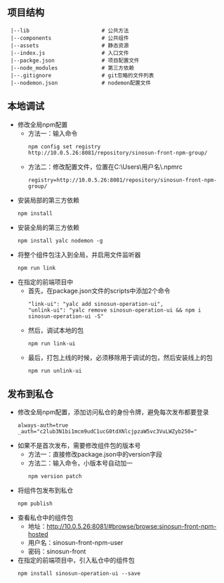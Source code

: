 <!--
 * @Author: huxudong
 * @Date: 2020-12-09 18:38:06
 * @LastEditTime: 2021-04-08 15:30:43
 * @Description: 使用说明
-->
## 项目结构
``` 
 |--lib                       # 公共方法
 |--components                # 公共组件
 |--assets                    # 静态资源
 |--index.js                  # 入口文件
 |--packge.json               # 项目配置文件
 |--node_modules              # 第三方依赖
 |--.gitignore                # git忽略的文件列表
 |--nodemon.json              # nodemon配置文件
```

## 本地调试
  + 修改全局npm配置
    - 方法一：输入命令
      ```
      npm config set registry http://10.0.5.26:8081/repository/sinosun-front-npm-group/
      ```
    - 方法二：修改配置文件，位置在C:\Users\用户名\\.npmrc
      ```
      registry=http://10.0.5.26:8081/repository/sinosun-front-npm-group/
      ```
  + 安装局部的第三方依赖
    ```
    npm install
    ```
  + 安装全局的第三方依赖
    ```
    npm install yalc nodemon -g
    ```
  + 将整个组件包注入到全局，并启用文件监听器
    ```
    npm run link
    ```
  + 在指定的前端项目中
    - 首先，在package.json文件的scripts中添加2个命令
       ```
      "link-ui": "yalc add sinosun-operation-ui",
      "unlink-ui": "yalc remove sinosun-operation-ui && npm i sinosun-operation-ui -S"
      ```
    - 然后，调试本地的包
      ```
      npm run link-ui
      ```
    - 最后，打包上线的时候，必须移除用于调试的包，然后安装线上的包
      ```
      npm run unlink-ui
      ```  

## 发布到私仓
  + 修改全局npm配置，添加访问私仓的身份令牌，避免每次发布都要登录
    ```
    always-auth=true
    _auth="c2lub3N1bi1mcm9udC1ucG0tdXNlcjpzaW5vc3VuLWZyb250="
    ```
  + 如果不是首次发布，需要修改组件包的版本号
    - 方法一：直接修改package.json中的version字段
    - 方法二：输入命令，小版本号自动加一
      ```
      npm version patch
      ```
  + 将组件包发布到私仓
    ```
    npm publish
    ```
  + 查看私仓中的组件包
    - 地址：http://10.0.5.26:8081/#browse/browse:sinosun-front-npm-hosted
    - 用户名：sinosun-front-npm-user
    - 密码：sinosun-front
  + 在指定的前端项目中，引入私仓中的组件包
    ```
    npm install sinosun-operation-ui --save
    ```

